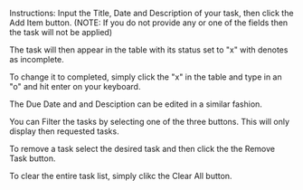 Instructions:
Input the Title, Date and Description of your task, then click the Add Item button.
(NOTE: If you do not provide any or one of the fields then the task will not be applied)

The task will then appear in the table with its status set to "x" with denotes as incomplete.

To change it to completed, simply click the "x" in the table and type in an "o" and hit enter 
on your keyboard.

The Due Date and and Desciption can be edited in a similar fashion.

You can Filter the tasks by selecting one of the three buttons. This will only display 
then requested tasks. 

To remove a task select the desired task and then click the the Remove Task button.

To clear the entire task list, simply clikc the Clear All button.